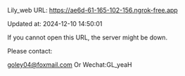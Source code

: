 Lily_web URL: https://ae6d-61-165-102-156.ngrok-free.app

Updated at: 2024-12-10 14:50:01

If you cannot open this URL, the server might be down.

Please contact: 

goley04@foxmail.com Or Wechat:GL_yeaH